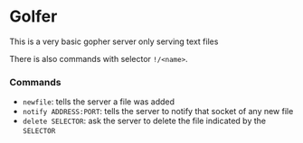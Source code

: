 # Golfer
This is a very basic gopher server only serving text files


There is also commands with selector `!/<name>`.


### Commands ###
- `newfile`: tells the server a file was added
- `notify ADDRESS:PORT`: tells the server to notify that socket of any new file
- `delete SELECTOR`: ask the server to delete the file indicated by the `SELECTOR`
